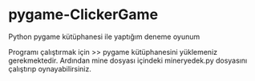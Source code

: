 # pygame-ClickerGame
Python pygame kütüphanesi ile yaptığım deneme oyunum

Programı çalıştırmak için >>
  pygame kütüphanesini yüklemeniz gerekmektedir.
  Ardından mine dosyası içindeki mineryedek.py dosyasını çalıştırıp oynayabilirsiniz.
